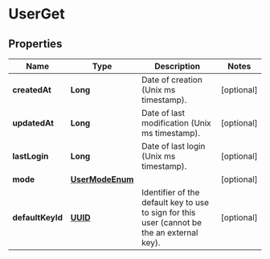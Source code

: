 
# UserGet

## Properties
Name | Type | Description | Notes
------------ | ------------- | ------------- | -------------
**createdAt** | **Long** | Date of creation (Unix ms timestamp). |  [optional]
**updatedAt** | **Long** | Date of last modification (Unix ms timestamp). |  [optional]
**lastLogin** | **Long** | Date of last login (Unix ms timestamp). |  [optional]
**mode** | [**UserModeEnum**](UserModeEnum.md) |  |  [optional]
**defaultKeyId** | [**UUID**](UUID.md) | Identifier of the default key to use to sign for this user (cannot be the an external key). |  [optional]



